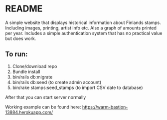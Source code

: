 # README

A simple website that displays historical information about Finlands stamps. Including images, printing, artist info etc. Also a graph of amounts printed per year. Includes a simple authentication system that has no practical value but does work. 
## To run:

1. Clone/download repo
2. Bundle install
3. bin/rails db:migrate
4. bin/rails db:seed (to create admin account)
5. bin/rake stamps:seed_stamps (to import CSV date to database)

After that you can start server normally

Working example can be found here: https://warm-bastion-13884.herokuapp.com/